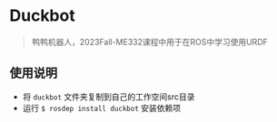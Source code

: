 # Duckbot

> 鸭鸭机器人，2023Fall-ME332课程中用于在ROS中学习使用URDF



## 使用说明

- 将 `duckbot` 文件夹复制到自己的工作空间src目录
- 运行 `$ rosdep install duckbot` 安装依赖项